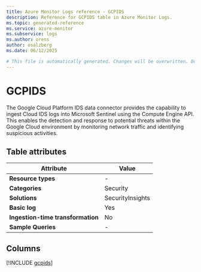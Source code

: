 ```yaml
---
title: Azure Monitor Logs reference - GCPIDS
description: Reference for GCPIDS table in Azure Monitor Logs.
ms.topic: generated-reference
ms.service: azure-monitor
ms.subservice: logs
ms.author: orens
author: osalzberg
ms.date: 06/12/2025

# This file is automatically generated. Changes will be overwritten. Do not change this file directly.
---
```


# GCPIDS

The Google Cloud Platform IDS data connector provides the capability to ingest Cloud IDS logs into Microsoft Sentinel using the Compute Engine API. This enables the detection and response to potential threats within the Google Cloud environment by monitoring network traffic and identifying suspicious activities.


## Table attributes

|Attribute|Value|
|---|---|
|**Resource types**|-|
|**Categories**|Security|
|**Solutions**| SecurityInsights|
|**Basic log**|Yes|
|**Ingestion-time transformation**|No|
|**Sample Queries**|-|



## Columns
  
[!INCLUDE [gcpids](~/reusable-content/ce-skilling/azure/includes/azure-monitor/reference/tables/gcpids-include.md)]
